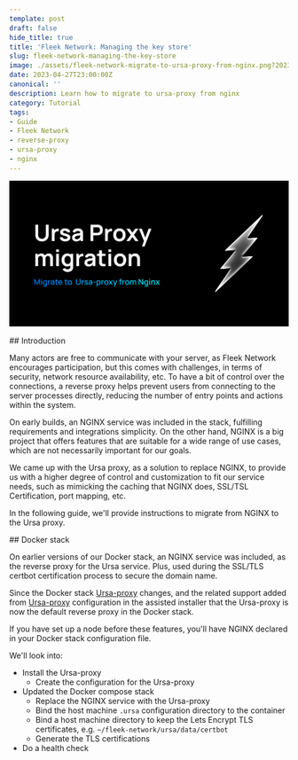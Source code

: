 ```yaml
---
template: post
draft: false
hide_title: true
title: 'Fleek Network: Managing the key store'
slug: fleek-network-managing-the-key-store
image: ./assets/fleek-network-migrate-to-ursa-proxy-from-nginx.png?202304271224
date: 2023-04-27T23:00:00Z
canonical: ''
description: Learn how to migrate to ursa-proxy from nginx
category: Tutorial
tags:
- Guide
- Fleek Network
- reverse-proxy
- ursa-proxy
- nginx
---
```


![](./assets/fleek-network-migrate-to-ursa-proxy-from-nginx.png?202304271224)

## Introduction

Many actors are free to communicate with your server, as Fleek Network encourages participation, but this comes with challenges, in terms of security, network resource availability, etc. To have a bit of control over the connections, a reverse proxy helps prevent users from connecting to the server processes directly, reducing the number of entry points and actions within the system.

On early builds, an NGINX service was included in the stack, fulfilling requirements and integrations simplicity. On the other hand, NGINX is a big project that offers features that are suitable for a wide range of use cases, which are not necessarily important for our goals.

We came up with the Ursa proxy, as a solution to replace NGINX, to provide us with a higher degree of control and customization to fit our service needs, such as mimicking the caching that NGINX does, SSL/TSL Certification, port mapping, etc.

In the following guide, we'll provide instructions to migrate from NGINX to the Ursa proxy.

## Docker stack

On earlier versions of our Docker stack, an NGINX service was included, as the reverse proxy for the Ursa service. Plus, used during the SSL/TLS certbot certification process to secure the domain name.

Since the Docker stack [Ursa-proxy](https://github.com/fleek-network/ursa/commit/258af75d5ad2e28f85fca908edbcb8062d927d3b) changes, and the related support added from [Ursa-proxy](https://github.com/fleek-network/get.fleek.network/commit/0afa813ab74eaf15d50ad126d0534bbe0a14aed9) configuration in the assisted installer that the Ursa-proxy is now the default reverse proxy in the Docker stack.

If you have set up a node before these features, you'll have NGINX declared in your Docker stack configuration file.

We'll look into:
- Install the Ursa-proxy
  - Create the configuration for the Ursa-proxy
- Updated the Docker compose stack
  - Replace the NGINX service with the Ursa-proxy
  - Bind the host machine `.ursa` configuration directory to the container
  - Bind a host machine directory to keep the Lets Encrypt TLS certificates, e.g. `~/fleek-network/ursa/data/certbot`
  - Generate the TLS certifications
- Do a health check
